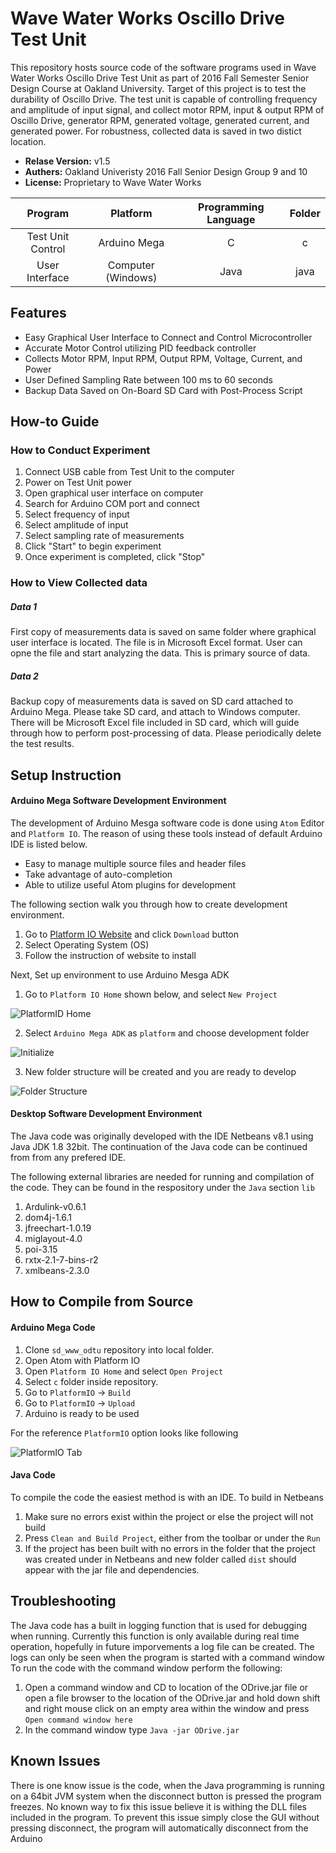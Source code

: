 # Wave Water Works Oscillo Drive Test Unit

This repository hosts source code of the software programs used in Wave Water Works Oscillo Drive Test Unit as part of 2016 Fall Semester Senior Design Course at Oakland University. Target of this project is to test the durability of Oscillo Drive. The test unit is capable of controlling frequency and amplitude of input signal, and collect motor RPM, input & output RPM of Oscillo Drive, generator RPM, generated voltage, generated current, and generated power. For robustness, collected data is saved in two distict location.

- **Relase Version:** v1.5
- **Authers:** Oakland Univeristy 2016 Fall Senior Design Group 9 and 10
- **License:** Proprietary to Wave Water Works

|   Program         |  Platform         |   Programming Language |  Folder   |
|:-----------------:|:-----------------:|:----------------------:|:---------:|
| Test Unit Control | Arduino Mega      |        C               |     c     |
| User Interface    | Computer (Windows)|       Java             |    java   |

## Features

- Easy Graphical User Interface to Connect and Control Microcontroller
- Accurate Motor Control utilizing PID feedback controller
- Collects Motor RPM, Input RPM, Output RPM, Voltage, Current, and Power
- User Defined Sampling Rate between 100 ms to 60 seconds
- Backup Data Saved on On-Board SD Card with Post-Process Script

## How-to Guide

### How to Conduct Experiment
1. Connect USB cable from Test Unit to the computer
2. Power on Test Unit power
3. Open graphical user interface on computer
4. Search for Arduino COM port and connect
5. Select frequency of input
6. Select amplitude of input
7. Select sampling rate of measurements
8. Click "Start" to begin experiment
9. Once experiment is completed, click "Stop"

### How to View Collected data
##### Data 1
First copy of measurements data is saved on same folder where graphical user interface is located. The file is in Microsoft Excel format. User can opne the file and start analyzing the data. This is primary source of data.

##### Data 2
Backup copy of measurements data is saved on SD card attached to Arduino Mega. Please take SD card, and attach to Windows computer. There will be Microsoft Excel file included in SD card, which will guide through how to perform post-processing of data. Please periodically delete the test results.

## Setup Instruction

#### Arduino Mega Software Development Environment

The development of Arduino Mesga software code is done using ```Atom``` Editor and ```Platform IO```. The reason of using these tools instead of default Arduino IDE is listed below.

- Easy to manage multiple source files and header files
- Take advantage of auto-completion
- Able to utilize useful Atom plugins for development

The following section walk you through how to create development environment.

1. Go to [Platform IO Website](http://platformio.org/platformio-ide) and click ```Download``` button
2. Select Operating System (OS)
3. Follow the instruction of website to install

Next, Set up environment to use Arduino Mesga ADK

1. Go to ```Platform IO Home``` shown below, and select ```New Project```

  ![PlatformID Home](c/doc/img/platformio-home.png)

2. Select ```Arduino Mega ADK``` as ```platform``` and choose development folder

  ![Initialize](c/doc/img/initialize.png)

3. New folder structure will be created and you are ready to develop

  ![Folder Structure](c/doc/img/created.png)


#### Desktop Software Development Environment

The Java code was originally developed with the IDE Netbeans v8.1 using Java JDK 1.8 32bit.
The continuation of the Java code can be continued from from any prefered IDE.

The following external libraries are needed for running and compilation of the code. They can be found in the respository under the ```Java``` section ```lib```
1. Ardulink-v0.6.1
2. dom4j-1.6.1
3. jfreechart-1.0.19
4. miglayout-4.0
5. poi-3.15
6. rxtx-2.1-7-bins-r2
7. xmlbeans-2.3.0

## How to Compile from Source

#### Arduino Mega Code

1. Clone ```sd_www_odtu``` repository into local folder.
2. Open Atom with Platform IO
3. Open ```Platform IO Home``` and select ```Open Project```
4. Select ```c``` folder inside repository.
5. Go to ```PlatformIO``` -> ```Build```
6. Go to ```PlatformIO``` -> ```Upload```
7. Arduino is ready to be used

For the reference ```PlatformIO``` option looks like following

![PlatformIO Tab](c/doc/img/tab.png)

#### Java Code

To compile the code the easiest method is with an IDE. 
To build in Netbeans
1. Make sure no errors exist within the project or else the project will not build
2. Press ```Clean and Build Project```, either from the toolbar or under the ```Run```
3. If the project has been built with no errors in the folder that the project was created under in Netbeans and new folder called ```dist``` should appear with the jar file and dependencies.

## Troubleshooting
The Java code has a built in logging function that is used for debugging when running. Currently this function is only available during real time operation, hopefully in future imporvements a log file can be created. 
The logs can only be seen when the program is started with a command window
To run the code with the command window perform the following:
1. Open a command window and CD to location of the ODrive.jar file or open a file browser to the location of the ODrive.jar and hold down shift and right mouse click on an empty area within the window and press ```Open command window here```
2. In the command window type ```Java -jar ODrive.jar```

## Known Issues
There is one know issue is the code, when the Java programming is running on a 64bit JVM system when the disconnect button is pressed the program freezes. No known way to fix this issue believe it is withing the DLL files included in the program. To prevent this issue simply close the GUI without pressing disconnect, the program will automatically disconnect from the Arduino
